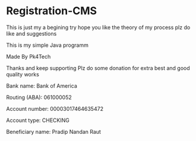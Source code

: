 # Registration-CMS
This is just my a begining try hope you like the theory of my process plz do like and suggestions

This is my simple Java programm

Made By Pk4Tech

Thanks and keep supporting
Plz do some donation for extra best and good quality works

Bank name:
Bank of America

Routing (ABA):
061000052

Account number:
00003017464635472

Account type:
CHECKING

Beneficiary name:
Pradip Nandan Raut
